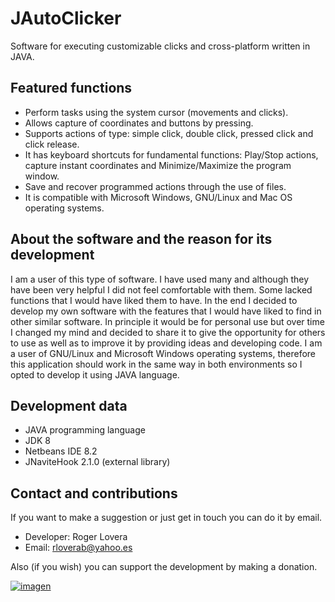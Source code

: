 # JAutoClicker
Software for executing customizable clicks and cross-platform written in JAVA.

## Featured functions
* Perform tasks using the system cursor (movements and clicks).
* Allows capture of coordinates and buttons by pressing.
* Supports actions of type: simple click, double click, pressed click and click release.
* It has keyboard shortcuts for fundamental functions: Play/Stop actions, capture instant coordinates and Minimize/Maximize the program window.
* Save and recover programmed actions through the use of files.
* It is compatible with Microsoft Windows, GNU/Linux and Mac OS operating systems.

## About the software and the reason for its development
I am a user of this type of software. I have used many and although they have been very helpful I did not feel comfortable with them. Some lacked functions that I would have liked them to have. In the end I decided to develop my own software with the features that I would have liked to find in other similar software. In principle it would be for personal use but over time I changed my mind and decided to share it to give the opportunity for others to use as well as to improve it by providing ideas and developing code. I am a user of GNU/Linux and Microsoft Windows operating systems, therefore this application should work in the same way in both environments so I opted to develop it using JAVA language.

## Development data
* JAVA programming language
* JDK 8
* Netbeans IDE 8.2
* JNaviteHook 2.1.0 (external library)

## Contact and contributions
If you want to make a suggestion or just get in touch you can do it by email.

* Developer: Roger Lovera
* Email: rloverab@yahoo.es

Also (if you wish) you can support the development by making a donation.

[imagen_donativo]: https://www.paypalobjects.com/es_XC/i/btn/btn_donateCC_LG.gif

[enlace_donativo]: https://www.paypal.com/cgi-bin/webscr?cmd=_donations&business=EVGQ6CM66V7XY&lc=AL&item_name=JAutoClicker%20development&item_number=JACDEV&currency_code=USD&bn=PP%2dDonationsBF%3abtn_donateCC_LG%2egif%3aNonHosted

[![imagen][imagen_donativo]][enlace_donativo]
